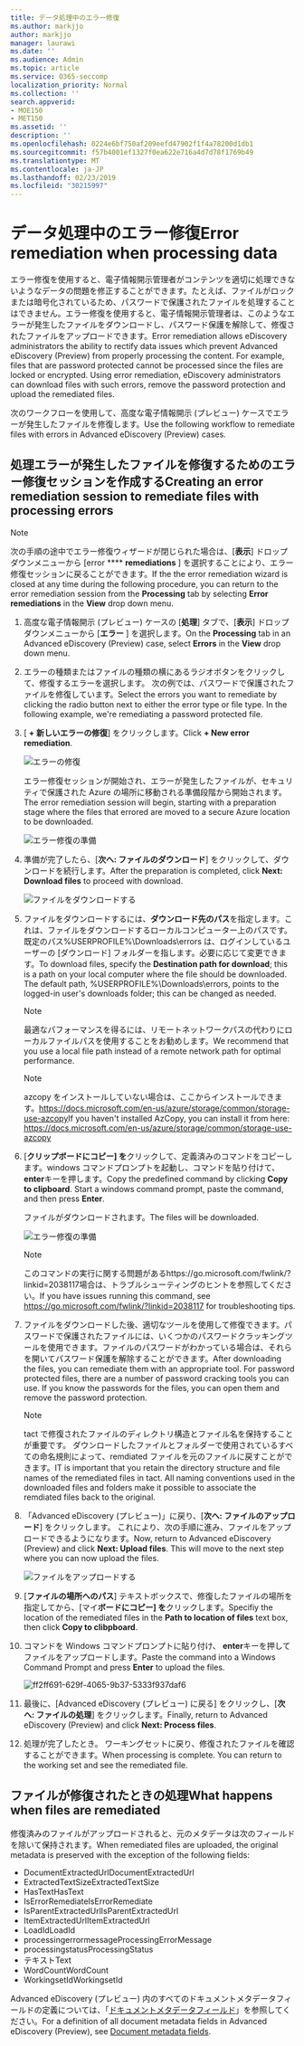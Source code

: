 ```yaml
---
title: データ処理中のエラー修復
ms.author: markjjo
author: markjjo
manager: laurawi
ms.date: ''
ms.audience: Admin
ms.topic: article
ms.service: O365-seccomp
localization_priority: Normal
ms.collection: ''
search.appverid:
- MOE150
- MET150
ms.assetid: ''
description: ''
ms.openlocfilehash: 0224e6bf750af209eefd47902f1f4a78200d1db1
ms.sourcegitcommit: f57b4001ef1327f0ea622e716a4d7d78f1769b49
ms.translationtype: MT
ms.contentlocale: ja-JP
ms.lasthandoff: 02/23/2019
ms.locfileid: "30215997"
---
```

# <a name="error-remediation-when-processing-data"></a><span data-ttu-id="b0666-102">データ処理中のエラー修復</span><span class="sxs-lookup"><span data-stu-id="b0666-102">Error remediation when processing data</span></span>

<span data-ttu-id="b0666-p101">エラー修復を使用すると、電子情報開示管理者がコンテンツを適切に処理できないようなデータの問題を修正することができます。たとえば、ファイルがロックまたは暗号化されているため、パスワードで保護されたファイルを処理することはできません。エラー修復を使用すると、電子情報開示管理者は、このようなエラーが発生したファイルをダウンロードし、パスワード保護を解除して、修復されたファイルをアップロードできます。</span><span class="sxs-lookup"><span data-stu-id="b0666-p101">Error remediation allows eDiscovery administrators the ability to rectify data issues which prevent Advanced eDiscovery (Preview) from properly processing the content. For example, files that are password protected cannot be processed since the files are locked or encrypted. Using error remediation, eDiscovery administrators can download files with such errors, remove the password protection and upload the remediated files.</span></span>

<span data-ttu-id="b0666-106">次のワークフローを使用して、高度な電子情報開示 (プレビュー) ケースでエラーが発生したファイルを修復します。</span><span class="sxs-lookup"><span data-stu-id="b0666-106">Use the following workflow to remediate files with errors in Advanced eDiscovery (Preview) cases.</span></span>

## <a name="creating-an-error-remediation-session-to-remediate-files-with-processing-errors"></a><span data-ttu-id="b0666-107">処理エラーが発生したファイルを修復するためのエラー修復セッションを作成する</span><span class="sxs-lookup"><span data-stu-id="b0666-107">Creating an error remediation session to remediate files with processing errors</span></span>

>[!NOTE]
><span data-ttu-id="b0666-108">次の手順の途中でエラー修復ウィザードが閉じられた場合は、[**表示**] ドロップダウンメニューから [error \*\*\*\* **remediations** ] を選択することにより、エラー修復セッションに戻ることができます。</span><span class="sxs-lookup"><span data-stu-id="b0666-108">If the the error remediation wizard is closed at any time during the following procedure, you can return to the error remediation session from the **Processing** tab by selecting **Error remediations** in the **View** drop down menu.</span></span>

1. <span data-ttu-id="b0666-109">高度な電子情報開示 (プレビュー) ケースの [**処理**] タブで、[**表示**] ドロップダウンメニューから [**エラー** ] を選択します。</span><span class="sxs-lookup"><span data-stu-id="b0666-109">On the **Processing** tab in an Advanced eDiscovery (Preview) case, select **Errors** in the **View** drop down menu.</span></span>

2. <span data-ttu-id="b0666-p102">エラーの種類またはファイルの種類の横にあるラジオボタンをクリックして、修復するエラーを選択します。 次の例では、パスワードで保護されたファイルを修復しています。</span><span class="sxs-lookup"><span data-stu-id="b0666-p102">Select the errors you want to remediate by clicking the radio button next to either the error type or file type.  In the following example, we're remediating a password protected file.</span></span>

3. <span data-ttu-id="b0666-112">[ **+ 新しいエラーの修復**] をクリックします。</span><span class="sxs-lookup"><span data-stu-id="b0666-112">Click **+ New error remediation**.</span></span>

    ![エラーの修復](../media/8c2faf1a-834b-44fc-b418-6a18aed8b81a.png)

    <span data-ttu-id="b0666-114">エラー修復セッションが開始され、エラーが発生したファイルが、セキュリティで保護された Azure の場所に移動される準備段階から開始されます。</span><span class="sxs-lookup"><span data-stu-id="b0666-114">The error remediation session will begin, starting with a preparation stage where the files that errored are moved to a secure Azure location to be downloaded.</span></span>

    ![エラー修復の準備](../media/390572ec-7012-47c4-a6b6-4cbb5649e8a8.png)

4. <span data-ttu-id="b0666-116">準備が完了したら、[**次へ: ファイルのダウンロード**] をクリックして、ダウンロードを続行します。</span><span class="sxs-lookup"><span data-stu-id="b0666-116">After the preparation is completed, click **Next: Download files** to proceed with download.</span></span>

    ![ファイルをダウンロードする](../media/6ac04b09-8e13-414a-9e24-7c75ba586363.png)

5. <span data-ttu-id="b0666-p103">ファイルをダウンロードするには、**ダウンロード先のパス**を指定します。これは、ファイルをダウンロードするローカルコンピューター上のパスです。 既定のパス%USERPROFILE%\Downloads\errors は、ログインしているユーザーの [ダウンロード] フォルダーを指します。必要に応じて変更できます。</span><span class="sxs-lookup"><span data-stu-id="b0666-p103">To download files, specify the **Destination path for download**; this is a path on your local computer where the file should be downloaded.  The default path, %USERPROFILE%\Downloads\errors, points to the logged-in user's downloads folder; this can be changed as needed.</span></span>

    >[!NOTE]
    ><span data-ttu-id="b0666-120">最適なパフォーマンスを得るには、リモートネットワークパスの代わりにローカルファイルパスを使用することをお勧めします。</span><span class="sxs-lookup"><span data-stu-id="b0666-120">We recommend that you use a local file path instead of a remote network path for optimal performance.</span></span>

    > [!NOTE]
    > <span data-ttu-id="b0666-121">azcopy をインストールしていない場合は、ここからインストールできます。https://docs.microsoft.com/en-us/azure/storage/common/storage-use-azcopy</span><span class="sxs-lookup"><span data-stu-id="b0666-121">If you haven't installed AzCopy, you can install it from here: https://docs.microsoft.com/en-us/azure/storage/common/storage-use-azcopy</span></span>

6. <span data-ttu-id="b0666-p104">[**クリップボードにコピー] を**クリックして、定義済みのコマンドをコピーします。windows コマンドプロンプトを起動し、コマンドを貼り付けて、 **enter**キーを押します。</span><span class="sxs-lookup"><span data-stu-id="b0666-p104">Copy the predefined command by clicking **Copy to clipboard**. Start a windows command prompt, paste the command, and then press **Enter**.</span></span>  

    <span data-ttu-id="b0666-124">ファイルがダウンロードされます。</span><span class="sxs-lookup"><span data-stu-id="b0666-124">The files will be downloaded.</span></span>

    ![エラー修復の準備](../media/f364ab4d-31c5-4375-b69f-650f694a2f69.png)

     > [!NOTE]
     > <span data-ttu-id="b0666-126">このコマンドの実行に関する問題があるhttps://go.microsoft.com/fwlink/?linkid=2038117場合は、トラブルシューティングのヒントを参照してください。</span><span class="sxs-lookup"><span data-stu-id="b0666-126">If you have issues running this command, see https://go.microsoft.com/fwlink/?linkid=2038117 for troubleshooting tips.</span></span>

7. <span data-ttu-id="b0666-p105">ファイルをダウンロードした後、適切なツールを使用して修復できます。パスワードで保護されたファイルには、いくつかのパスワードクラッキングツールを使用できます。ファイルのパスワードがわかっている場合は、それらを開いてパスワード保護を解除することができます。</span><span class="sxs-lookup"><span data-stu-id="b0666-p105">After downloading the files, you can remediate them with an appropriate tool. For password protected files, there are a number of password cracking tools you can use. If you know the passwords for the files, you can open them and remove the password protection.</span></span>
    > [!NOTE]
    > <span data-ttu-id="b0666-p106">tact で修復されたファイルのディレクトリ構造とファイル名を保持することが重要です。 ダウンロードしたファイルとフォルダーで使用されているすべての命名規則によって、remdiated ファイルを元のファイルに戻すことができます。</span><span class="sxs-lookup"><span data-stu-id="b0666-p106">IT is important that you retain the directory structure and file names of the remediated files in tact.  All naming conventions used in the downloaded files and folders make it possible to associate the remdiated files back to the original.</span></span>

8. <span data-ttu-id="b0666-p107">「Advanced eDiscovery (プレビュー)」に戻り、[**次へ: ファイルのアップロード**] をクリックします。 これにより、次の手順に進み、ファイルをアップロードできるようになります。</span><span class="sxs-lookup"><span data-stu-id="b0666-p107">Now, return to Advanced eDiscovery (Preview) and click **Next: Upload files**.  This will move to the next step where you can now upload the files.</span></span>

    ![ファイルをアップロードする](../media/af3d8617-1bab-4ecd-8de0-22e53acba240.png)

9. <span data-ttu-id="b0666-135">[**ファイルの場所へのパス**] テキストボックスで、修復したファイルの場所を指定してから、[マイ**ボードにコピー] を**クリックします。</span><span class="sxs-lookup"><span data-stu-id="b0666-135">Specifiy the location of the remediated files in the **Path to location of files** text box, then click **Copy to clibpboard**.</span></span>

10. <span data-ttu-id="b0666-136">コマンドを Windows コマンドプロンプトに貼り付け、 **enter**キーを押してファイルをアップロードします。</span><span class="sxs-lookup"><span data-stu-id="b0666-136">Paste the command into a Windows Command Prompt and press **Enter** to upload the files.</span></span>

    ![ff2ff691-629f-4065-9b37-5333f937daf6](../media/ff2ff691-629f-4065-9b37-5333f937daf6.png)

11. <span data-ttu-id="b0666-138">最後に、[Advanced eDiscovery (プレビュー) に戻る] をクリックし、[**次へ: ファイルの処理**] をクリックします。</span><span class="sxs-lookup"><span data-stu-id="b0666-138">Finally, return to Advanced eDiscovery (Preview) and click **Next: Process files**.</span></span>

12. <span data-ttu-id="b0666-p108">処理が完了したとき。 ワーキングセットに戻り、修復されたファイルを確認することができます。</span><span class="sxs-lookup"><span data-stu-id="b0666-p108">When processing is complete.  You can return to the working set and see the remediated file.</span></span>

## <a name="what-happens-when-files-are-remediated"></a><span data-ttu-id="b0666-141">ファイルが修復されたときの処理</span><span class="sxs-lookup"><span data-stu-id="b0666-141">What happens when files are remediated</span></span>

<span data-ttu-id="b0666-142">修復済みのファイルがアップロードされると、元のメタデータは次のフィールドを除いて保持されます。</span><span class="sxs-lookup"><span data-stu-id="b0666-142">When remediated files are uploaded, the original metadata is preserved with the exception of the following fields:</span></span> 

- <span data-ttu-id="b0666-143">DocumentExtractedUrl</span><span class="sxs-lookup"><span data-stu-id="b0666-143">DocumentExtractedUrl</span></span>
- <span data-ttu-id="b0666-144">ExtractedTextSize</span><span class="sxs-lookup"><span data-stu-id="b0666-144">ExtractedTextSize</span></span>
- <span data-ttu-id="b0666-145">HasText</span><span class="sxs-lookup"><span data-stu-id="b0666-145">HasText</span></span>
- <span data-ttu-id="b0666-146">IsErrorRemediate</span><span class="sxs-lookup"><span data-stu-id="b0666-146">IsErrorRemediate</span></span>
- <span data-ttu-id="b0666-147">IsParentExtractedUrl</span><span class="sxs-lookup"><span data-stu-id="b0666-147">IsParentExtractedUrl</span></span>
- <span data-ttu-id="b0666-148">ItemExtractedUrl</span><span class="sxs-lookup"><span data-stu-id="b0666-148">ItemExtractedUrl</span></span>
- <span data-ttu-id="b0666-149">LoadId</span><span class="sxs-lookup"><span data-stu-id="b0666-149">LoadId</span></span>
- <span data-ttu-id="b0666-150">processingerrormessage</span><span class="sxs-lookup"><span data-stu-id="b0666-150">ProcessingErrorMessage</span></span>
- <span data-ttu-id="b0666-151">processingstatus</span><span class="sxs-lookup"><span data-stu-id="b0666-151">ProcessingStatus</span></span>
- <span data-ttu-id="b0666-152">テキスト</span><span class="sxs-lookup"><span data-stu-id="b0666-152">Text</span></span>
- <span data-ttu-id="b0666-153">WordCount</span><span class="sxs-lookup"><span data-stu-id="b0666-153">WordCount</span></span>
- <span data-ttu-id="b0666-154">WorkingsetId</span><span class="sxs-lookup"><span data-stu-id="b0666-154">WorkingsetId</span></span>

<span data-ttu-id="b0666-155">Advanced eDiscovery (プレビュー) 内のすべてのドキュメントメタデータフィールドの定義については、「[ドキュメントメタデータフィールド](document-metadata-fields.md)」を参照してください。</span><span class="sxs-lookup"><span data-stu-id="b0666-155">For a definition of all document metadata fields in Advanced eDiscovery (Preview), see [Document metadata fields](document-metadata-fields.md).</span></span>